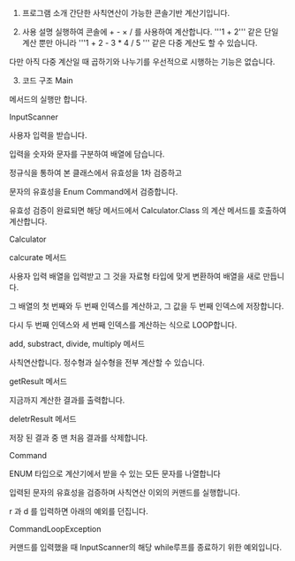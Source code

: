 1. 프로그램 소개
간단한 사칙연산이 가능한 콘솔기반 계산기입니다.

2. 사용 설명
실행하여 콘솔에 + - × / 를 사용하여 계산합니다. '''1 + 2''' 같은 단일 계산 뿐만 아니라 '''1 + 2 - 3 * 4 / 5 ''' 같은 다중 계산도 할 수 있습니다.

다만 아직 다중 계산일 때 곱하기와 나누기를 우선적으로 시행하는 기능은 없습니다.

3. 코드 구조
Main

메서드의 실행만 합니다.

InputScanner

사용자 입력을 받습니다.

입력을 숫자와 문자를 구분하여 배열에 담습니다.

정규식을 통하여 본 클래스에서 유효성을 1차 검증하고

문자의 유효성을 Enum Command에서 검증합니다.

유효성 검증이 완료되면 해당 메서드에서 Calculator.Class 의 계산 메서드를 호출하여 계산합니다.

Calculator

calcurate 메서드

사용자 입력 배열을 입력받고 그 것을 자료형 타입에 맞게 변환하여 배열을 새로 만듭니다.

그 배열의 첫 번째와 두 번째 인덱스를 계산하고, 그 값을 두 번째 인덱스에 저장합니다.

다시 두 번째 인덱스와 세 번째 인덱스를 계산하는 식으로 LOOP합니다.

add, substract, divide, multiply 메서드

사칙연산합니다. 정수형과 실수형을 전부 계산할 수 있습니다.

getResult 메서드

지금까지 계산한 결과를 출력합니다.

deletrResult 메서드

저장 된 결과 중 맨 처음 결과를 삭제합니다.

Command

ENUM 타입으로 계산기에서 받을 수 있는 모든 문자를 나열합니다

입력된 문자의 유효성을 검증하며 사칙연산 이외의 커맨드를 실행합니다.

r 과 d 를 입력하면 아래의 예외를 던집니다.

CommandLoopException

커맨드를 입력했을 때 InputScanner의 해당 while루프를 종료하기 위한 예외입니다.
